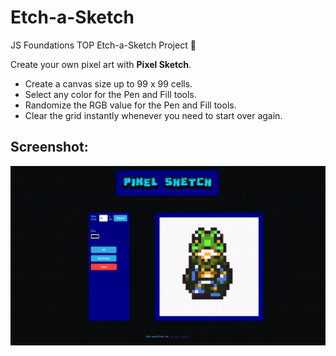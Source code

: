 # Etch-a-Sketch
JS Foundations TOP Etch-a-Sketch Project 🥷

Create your own pixel art with **Pixel Sketch**.

- Create a canvas size up to 99 x 99 cells. 
- Select any color for the Pen and Fill tools.
- Randomize the RGB value for the Pen and Fill tools.
- Clear the grid instantly whenever you need to start over again.

<h2>Screenshot:</h2>
<img src="./images/thumbnail.png" alt="Screenshot Sample">
